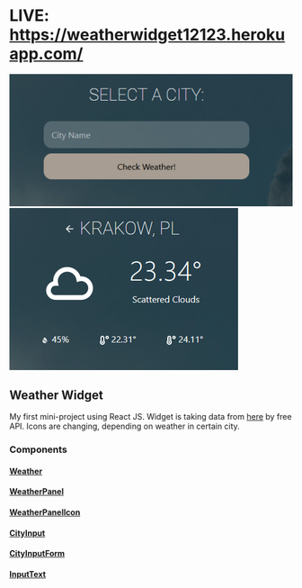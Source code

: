 # LIVE: https://weatherwidget12123.herokuapp.com/

![Selecting city](https://github.com/JacekJanur/WeatherWidget/blob/main/src/img/selectCity.PNG?raw=true)
![Show weather](https://github.com/JacekJanur/WeatherWidget/blob/main/src/img/city.PNG?raw=true)

## Weather Widget

My first mini-project using React JS. Widget is taking data from [here](https://openweathermap.org) by free API. 
Icons are changing, depending on weather in certain city.

### Components

#### [Weather](https://github.com/JacekJanur/WeatherWidget/blob/main/src/components/Weather.js)
#### [WeatherPanel](https://github.com/JacekJanur/WeatherWidget/blob/main/src/components/WeatherPanel.js)
#### [WeatherPanelIcon](https://github.com/JacekJanur/WeatherWidget/blob/main/src/components/WeatherPanelIcon.js)
#### [CityInput](https://github.com/JacekJanur/WeatherWidget/blob/main/src/components/CityInput.js)
#### [CityInputForm](https://github.com/JacekJanur/WeatherWidget/blob/main/src/components/CityInputForm.js)
#### [InputText](https://github.com/JacekJanur/WeatherWidget/blob/main/src/components/Weather.js)

